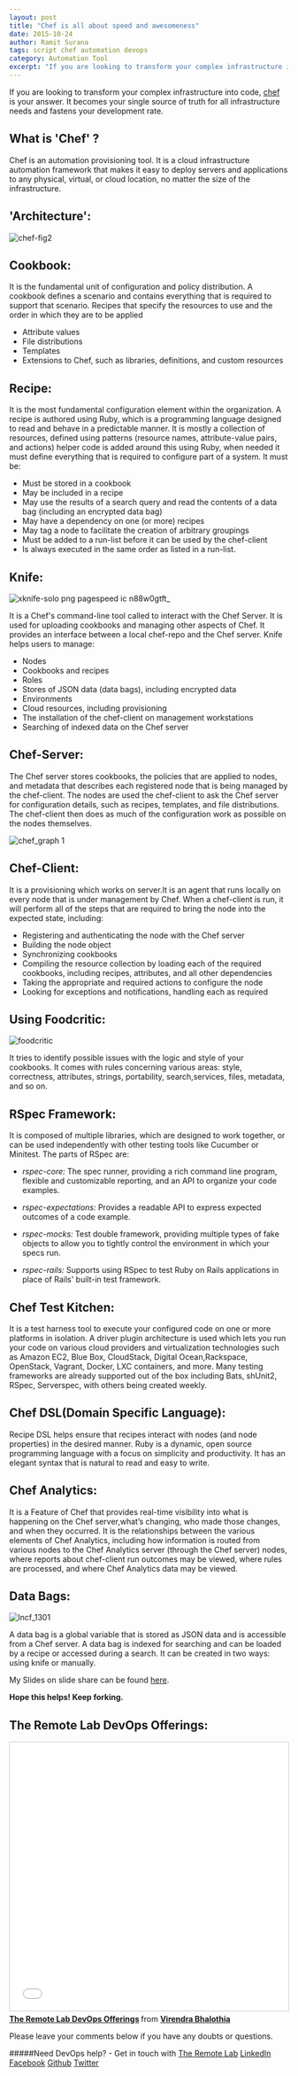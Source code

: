 ```yaml
---
layout: post
title: "Chef is all about speed and awesomeness"
date: 2015-10-24
author: Ramit Surana
tags: script chef automation devops
category: Automation Tool
excerpt: "If you are looking to transform your complex infrastructure into code, chef is your answer"
---
```


If you are looking to transform your complex infrastructure into code, [chef][6] is your answer. It becomes your single source of truth for all infrastructure needs and fastens your development rate.

## What is 'Chef' ?

Chef is an automation provisioning tool. It is a cloud infrastructure automation framework that makes it easy
to deploy servers and applications to any physical, virtual, or cloud location, no matter the size of the infrastructure.

## 'Architecture':

![chef-fig2][7]

## Cookbook:

It is the fundamental unit of configuration and policy distribution. A cookbook defines a scenario and contains everything that is required to support that scenario. Recipes that specify the resources to use and the order in which they are to be applied

- Attribute values
- File distributions
- Templates
- Extensions to Chef, such as libraries, definitions, and custom resources

## Recipe:

It is the most fundamental configuration element within the organization. A recipe is authored using Ruby, which is a programming language designed to read and behave in a predictable manner. It is mostly a collection of resources, defined using patterns (resource names, attribute-value pairs, and actions)
helper code is added around this using Ruby, when needed it must define everything that is
required to configure part of a system. It must be:

- Must be stored in a cookbook​
- May be included in a recipe​
- May use the results of a search query and read the contents of a data bag (including an encrypted data bag)​
- May have a dependency on one (or more) recipes​
- May tag a node to facilitate the creation of arbitrary groupings​
- Must be added to a run-list before it can be used by the chef-client​
- Is always executed in the same order as listed in a run-list.

## Knife:

![xknife-solo png pagespeed ic n88w0gtft_][8]

It is a Chef's command-line tool called to interact with the Chef Server.
It is used for uploading cookbooks and managing other aspects of Chef.
It provides an interface between a local chef-repo and the Chef server.
Knife helps users to manage:​

- Nodes
- Cookbooks and recipes
- Roles
- Stores of JSON data (data bags), including encrypted data
- Environments
- Cloud resources, including provisioning
- The installation of the chef-client on management workstations
- Searching of indexed data on the Chef server

## Chef-Server:

The Chef server stores cookbooks, the policies that are applied to nodes, and metadata that describes each registered node that is being managed by the chef-client.
The nodes are used the chef-client to ask the Chef server for configuration details, such as recipes, templates, and file distributions.
The chef-client then does as much of the configuration work as possible on the nodes themselves.

![chef_graph 1][9]


## Chef-Client:

It is a provisioning which works on server.​It is an agent that runs locally on every node that is under management by Chef.
When a chef-client is run, it will perform all of the steps that are required to bring the node into the expected state, including:​

- Registering and authenticating the node with the Chef server​
- Building the node object​
- Synchronizing cookbooks​
- Compiling the resource collection by loading each of the required cookbooks, including recipes, attributes, and all other dependencies​
- Taking the appropriate and required actions to configure the node​
- Looking for exceptions and notifications, handling each as required​

## Using Foodcritic:

![foodcritic][10]

It tries to identify possible issues with the logic and style of your cookbooks.
It comes with rules concerning various areas: style, correctness, attributes, strings,
portability, search,services, files, metadata, and so on.

## RSpec Framework:

It is composed of multiple libraries, which are designed to work together, or
can be used independently with other testing tools like Cucumber or Minitest.
The parts of RSpec are:​

- *rspec-core:*
The spec runner, providing a rich command line program, flexible and customizable reporting,
and an API to organize your code examples.

- *rspec-expectations:*
Provides a readable API to express expected outcomes of a code example.  ​

- *rspec-mocks:*
Test double framework, providing multiple types of fake objects to allow you
to tightly control the environment in which your specs run.   

- *rspec-rails:*
Supports using RSpec to test Ruby on Rails applications in place of Rails' built-in test framework.

## Chef Test Kitchen:

It is a test harness tool to execute your configured code on one or more platforms in isolation.
A driver plugin architecture is used which lets you run your code on various cloud providers and virtualization
technologies such as Amazon EC2, Blue Box, CloudStack, Digital Ocean,Rackspace, OpenStack, Vagrant, Docker, LXC containers, and more.
Many testing frameworks are already supported out of the box including Bats, shUnit2, RSpec, Serverspec, with others being created weekly.​

## Chef DSL(Domain Specific Language):

Recipe DSL helps ensure that recipes interact with nodes (and node properties) in the desired manner.
Ruby is a dynamic, open source programming language with a focus on simplicity and productivity.
It has an elegant syntax that is natural to read and easy to write.

## Chef Analytics:

It is a Feature of Chef that provides real-time visibility into what is happening on the Chef server,what’s changing, who made those changes, and when they occurred.
It is the relationships between the various elements of Chef Analytics, including how information is routed from various nodes to the Chef Analytics server (through the Chef server) nodes,
where reports about chef-client run outcomes may be viewed, where rules are processed, and where Chef Analytics data may be viewed.​

## Data Bags:

![lncf_1301][11]

A data bag is a global variable that is stored as JSON data and is accessible from a Chef server.
A data bag is indexed for searching and can be loaded by a recipe or accessed during a search.
It can be created in two ways: using knife or manually.

My Slides on slide share can be found [here][12].

**Hope this helps! Keep forking.**

## The Remote Lab DevOps Offerings:
<iframe src="//www.slideshare.net/slideshow/embed_code/key/h9h9GNjX5Gncpi" width="595" height="485" frameborder="0" marginwidth="0" marginheight="0" scrolling="no" style="border:1px solid #CCC; border-width:1px; margin-bottom:5px; max-width: 100%;" allowfullscreen> </iframe> <div style="margin-bottom:5px"> <strong> <a href="//www.slideshare.net/bhalothia/the-remote-lab-devops-offerings" title="The Remote Lab DevOps Offerings" target="_blank">The Remote Lab DevOps Offerings</a> </strong> from <strong><a href="//www.slideshare.net/bhalothia" target="_blank">Virendra Bhalothia</a></strong> </div>

Please leave your comments below if you have any doubts or questions.

#####Need DevOps help? - Get in touch with [The Remote Lab][1]
[LinkedIn][2] [Facebook][3] [Github][4] [Twitter][5]


  [1]: http://theremotelab.io
  [2]: https://www.linkedin.com/company/the-remote-lab
  [3]: https://www.facebook.com/TheRemoteLab
  [4]: https://github.com/TheRemoteLab
  [5]: https://twitter.com/TheRemoteLab
  [6]: https://www.chef.io/
  [7]: https://cloud.githubusercontent.com/assets/8342133/10710473/a9b2b360-7a79-11e5-9f6e-e1d5b34a2e3a.png
  [8]: https://cloud.githubusercontent.com/assets/8342133/10710510/978ac66c-7a7b-11e5-9f28-f63a94abbc68.png
  [9]: https://cloud.githubusercontent.com/assets/8342133/10710541/430d5cfc-7a7c-11e5-9472-b7c0abbe836b.png
  [10]: https://cloud.githubusercontent.com/assets/8342133/10710537/12185e44-7a7c-11e5-8395-3b0a268dd610.png
  [11]: https://cloud.githubusercontent.com/assets/8342133/10710517/cfd7f774-7a7b-11e5-99a7-4a8ef9fc45b1.png
  [12]: http://www.slideshare.net/ramitsurana/introducing-chef-an-it-automation-for-speed-and-awesomeness
